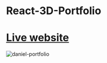 # React-3D-Portfolio

[<h1>Live website</h1>](https://danielzezhengjiang.com)

![daniel-portfolio](https://github.com/zjian107-su/React-3D-Portfolio/assets/35544956/21893e2b-ed9b-4052-b131-12970a057295)

